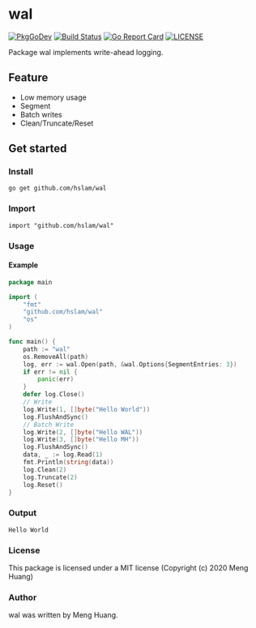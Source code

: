 # wal
[![PkgGoDev](https://pkg.go.dev/badge/github.com/hslam/wal)](https://pkg.go.dev/github.com/hslam/wal)
[![Build Status](https://github.com/hslam/wal/workflows/build/badge.svg)](https://github.com/hslam/wal/actions)
[![Go Report Card](https://goreportcard.com/badge/github.com/hslam/wal?v=7e100)](https://goreportcard.com/report/github.com/hslam/wal)
[![LICENSE](https://img.shields.io/github/license/hslam/wal.svg?style=flat-square)](https://github.com/hslam/wal/blob/master/LICENSE)

Package wal implements write-ahead logging.

## Feature
* Low memory usage
* Segment
* Batch writes
* Clean/Truncate/Reset

## Get started

### Install
```
go get github.com/hslam/wal
```
### Import
```
import "github.com/hslam/wal"
```
### Usage
#### Example
```go
package main

import (
	"fmt"
	"github.com/hslam/wal"
	"os"
)

func main() {
	path := "wal"
	os.RemoveAll(path)
	log, err := wal.Open(path, &wal.Options{SegmentEntries: 3})
	if err != nil {
		panic(err)
	}
	defer log.Close()
	// Write
	log.Write(1, []byte("Hello World"))
	log.FlushAndSync()
	// Batch Write
	log.Write(2, []byte("Hello WAL"))
	log.Write(3, []byte("Hello MH"))
	log.FlushAndSync()
	data, _ := log.Read(1)
	fmt.Println(string(data))
	log.Clean(2)
	log.Truncate(2)
	log.Reset()
}
```

### Output
```
Hello World
```

### License
This package is licensed under a MIT license (Copyright (c) 2020 Meng Huang)


### Author
wal was written by Meng Huang.


